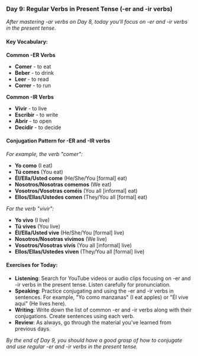 ### Day 9: Regular Verbs in Present Tense (-er and -ir verbs)
_After mastering -ar verbs on Day 8, today you'll focus on -er and -ir verbs in the present tense._

#### Key Vocabulary:
**Common -ER Verbs**

* **Comer** - to eat
* **Beber** - to drink
* **Leer** - to read
* **Correr** - to run

**Common -IR Verbs**

* **Vivir** - to live
* **Escribir** - to write
* **Abrir** - to open
* **Decidir** - to decide

#### Conjugation Pattern for -ER and -IR verbs

_For example, the verb "comer":_

* **Yo como** (I eat)
* **Tú comes** (You eat)
* **Él/Ella/Usted come** (He/She/You [formal] eat)
* **Nosotros/Nosotras comemos** (We eat)
* **Vosotros/Vosotras coméis** (You all [informal] eat)
* **Ellos/Ellas/Ustedes comen** (They/You all [formal] eat)

_For the verb "vivir":_

* **Yo vivo** (I live)
* **Tú vives** (You live)
* **Él/Ella/Usted vive** (He/She/You [formal] live)
* **Nosotros/Nosotras vivimos** (We live)
* **Vosotros/Vosotras vivís** (You all [informal] live)
* **Ellos/Ellas/Ustedes viven** (They/You all [formal] live)

#### Exercises for Today:

* **Listening**: Search for YouTube videos or audio clips focusing on -er and -ir verbs in the present tense. Listen carefully for pronunciation.
* **Speaking**: Practice conjugating and using the -er and -ir verbs in sentences. For example, "Yo como manzanas" (I eat apples) or "Él vive aquí" (He lives here).
* **Writing**: Write down the list of common -er and -ir verbs along with their conjugations. Create sentences using each verb.
* **Review**: As always, go through the material you've learned from previous days.

_By the end of Day 9, you should have a good grasp of how to conjugate and use regular -er and -ir verbs in the present tense._
